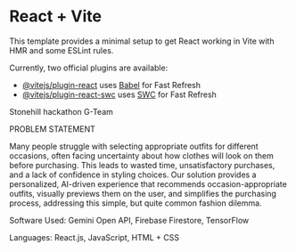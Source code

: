 # React + Vite

This template provides a minimal setup to get React working in Vite with HMR and some ESLint rules.

Currently, two official plugins are available:

- [@vitejs/plugin-react](https://github.com/vitejs/vite-plugin-react/blob/main/packages/plugin-react/README.md) uses [Babel](https://babeljs.io/) for Fast Refresh
- [@vitejs/plugin-react-swc](https://github.com/vitejs/vite-plugin-react-swc) uses [SWC](https://swc.rs/) for Fast Refresh


Stonehill hackathon G-Team

PROBLEM STATEMENT 

Many people struggle with selecting appropriate outfits for different occasions, often facing uncertainty about how clothes will look on them before purchasing. This leads to wasted time, unsatisfactory purchases, and a lack of confidence in styling choices. Our solution provides a personalized, AI-driven experience that recommends occasion-appropriate outfits, visually previews them on the user, and simplifies the purchasing process, addressing this simple, but quite common fashion dilemma.

Software Used:
Gemini Open API, Firebase Firestore, TensorFlow


Languages:
React.js, JavaScript, HTML + CSS
